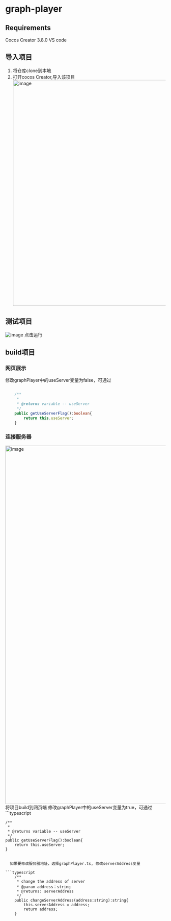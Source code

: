 # graph-player

## Requirements

Cocos Creator 3.8.0
VS code

## 导入项目
1. 将仓库clone到本地
2. 打开cocos Creator,导入该项目
   <img width="708" alt="image" src="https://github.com/ClaireYuj/graph-player/assets/84023218/00606c12-6110-4472-b9be-62d7ecd1f738">

## 测试项目
   ![image](https://github.com/ClaireYuj/graph-player/assets/84023218/ad5f2d96-3861-4573-92de-555fc272c484)
   点击运行
## build项目

### 网页展示

修改graphPlayer中的useServer变量为false，可通过
```typescript

    /**
     * 
     * @returns variable -- useServer
     */
    public getUseServerFlag():boolean{
        return this.useServer;
    }


```

### 连接服务器
   <img width="1123" alt="image" src="https://github.com/ClaireYuj/graph-player/assets/84023218/433cdb87-ec09-4e77-8408-637bbaa12e39">
  将项目build到网页端
  修改graphPlayer中的useServer变量为true，可通过
```typescript

    /**
     * 
     * @returns variable -- useServer
     */
    public getUseServerFlag():boolean{
        return this.useServer;
    }


```

  如果要修改服务器地址，选择graphPlayer.ts, 修改serverAddress变量

```typescript
    /**
     * change the address of server
     * @param address：string 
     * @returns: serverAddress 
     */
    public changeServerAddress(address:string):string{
        this.serverAddress = address;
        return address;
    }


```
